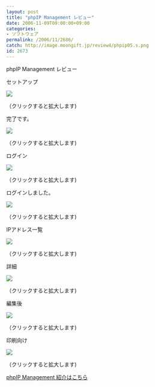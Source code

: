 ```yaml
---
layout: post
title: "phpIP Management レビュー"
date: 2006-11-09T09:00:00+09:00
categories:
- ソフトウェア
permalink: /2006/11/2686/
catch: http://image.moongift.jp/review4/phpip05.s.png
id: 2673
---
```

phpIP Management レビュー  
<!--more-->

セットアップ

  

[![](http://image.moongift.jp/review4/phpip01.s.png)](http://image.moongift.jp/review4/phpip01.png)  
  
（クリックすると拡大します)

  

完了です。

  

[![](http://image.moongift.jp/review4/phpip02.s.png)](http://image.moongift.jp/review4/phpip02.png)  
  
（クリックすると拡大します)

  

ログイン

  

[![](http://image.moongift.jp/review4/phpip03.s.png)](http://image.moongift.jp/review4/phpip03.png)  
  
（クリックすると拡大します)

  

ログインしました。

  

[![](http://image.moongift.jp/review4/phpip04.s.png)](http://image.moongift.jp/review4/phpip04.png)  
  
（クリックすると拡大します)

  

IPアドレス一覧

  

[![](http://image.moongift.jp/review4/phpip05.s.png)](http://image.moongift.jp/review4/phpip05.png)  
  
（クリックすると拡大します)

  

詳細

  

[![](http://image.moongift.jp/review4/phpip06.s.png)](http://image.moongift.jp/review4/phpip06.png)  
  
（クリックすると拡大します)

  

編集後

  

[![](http://image.moongift.jp/review4/phpip07.s.png)](http://image.moongift.jp/review4/phpip07.png)  
  
（クリックすると拡大します)

  

印刷向け

  

[![](http://image.moongift.jp/review4/phpip08.s.png)](http://image.moongift.jp/review4/phpip08.png)  
  
（クリックすると拡大します)

  

[phpIP Management 紹介はこちら](http://oss.moongift.jp/intro/i-2685.html)

